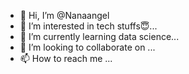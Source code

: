 - 👋 Hi, I’m @Nanaangel
- 👀 I’m interested in tech stuffs😇...
- 🌱 I’m currently learning data science...
- 💞️ I’m looking to collaborate on ...
- 📫 How to reach me ...

<!---
Nanaangel/Nanaangel is a ✨ special ✨ repository because its `README.md` (this file) appears on your GitHub profile.
You can click the Preview link to take a look at your changes.
--->
